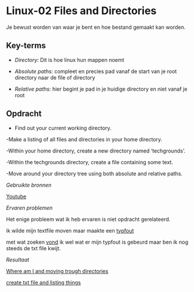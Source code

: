 **Linux-02 Files and Directories**
===

Je bewust worden van waar je bent en hoe bestand gemaakt kan worden.

**Key-terms**
---

- *Directory:* Dit is hoe linux hun mappen noemt

- *Absolute paths:* compleet en precies pad vanaf de start van je root directory naar de file of directory 

- *Relative paths:* hier begint je pad in je huidige directory en niet vanaf je root



**Opdracht**
---

- Find out your current working directory.

-Make a listing of all files and directories in your home directory.

-Within your home directory, create a new directory named ‘techgrounds’.

-Within the techgrounds directory, create a file containing some text.

-Move around your directory tree using both absolute and relative paths.


*Gebruikte bronnen*

[Youtube](https://youtube.com)

*Ervaren problemen*

Het enige probleem wat ik heb ervaren is niet opdracht gerelateerd. 

ik wilde mijn textfile moven maar maakte een [typfout](../00_includes/missing%20textfile%20oorzaak%20.png)

met wat zoeken [vond](../../../Pictures/screenshots%20CLOUD/missing%20textfile.png) ik wel wat er mijn typfout is gebeurd maar ben ik nog steeds de txt file kwijt.

*Resultaat*

[Where am I and moving trough directories](../../../Pictures/screenshots%20CLOUD/whereami-movingaround.png)

[create txt file and listing things](../../../Pictures/screenshots%20CLOUD/text%20file.png)




